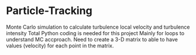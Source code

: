 # Particle-Tracking
Monte Carlo simulation to calculate turbulence local velocity and turbulence intensity
 Total Python coding is needed for this project
 Mainly for loops to understand MC accproach.
 Need to create a 3-D matrix to able to have values (velocity) for each point in the matrix.
